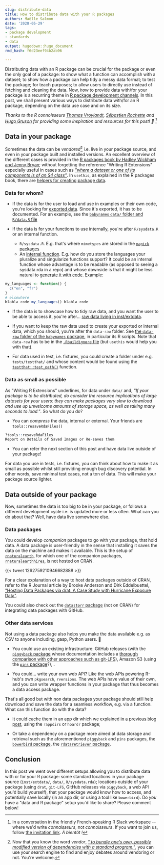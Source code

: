 ```yaml
---
slug: distribute-data
title: How to distribute data with your R packages
authors: Maëlle Salmon
date: '2020-05-29'
tags:
- package development
- standards
- data
output: hugodown::hugo_document
rmd_hash: f6d23eef94b2ab96

---
```





Distributing data with an R package can be crucial for the package or even the only goal of a package:
to show what a function can accomplish with a dataset; to show how a package can help tidy a messy data format; to test the package; for teach purposes; to allow users to directly use instead of fetching and cleaning the data.
Now, _how_ to provide data with/for your package is a recurring theme in [R package development channels](/2019/04/11/r-package-devel/).
In this post, we shall present various ways to distribute data with/for an R package, depending on the data use case and on its size.

_Thanks to the R connoisseurs [Thomas Vroylandt](https://tvroylandt.netlify.app/), [Sébastien Rochette](https://statnmap.com/) and [Hugo Gruson](https://www.normalesup.org/~hgruson/) for providing some inspiration and resources for this post! :pray: [^grrr]_

## Data in your package

Sometimes the data can be *vendored*[^vendor] i.e. live in your package source, and even in your package built and installed versions.
An excellent overview of the different cases is provided in the [R packages book by Hadley Wickham and Jenny Bryan](https://r-pkgs.org/data.html); without forgetting the reference "Writing R Extensions" especially useful in cases such as [_"where a dataset or one of its components is of an S4 class"_](https://cran.r-project.org/doc/manuals/r-release/R-exts.html#Data-in-packages).
In `usethis`, as explained in the R packages book, there are [helpers for creating package data](https://usethis.r-lib.org/reference/use_data.html).

### Data for whom?

* If the data is for the user to load and use in examples or their own code, you're looking for [exported data](https://r-pkgs.org/data.html#data-data).
Since it's exported, it has to be documented. 
For an example, see the [`babynames` `data/` folder and `R/data.R` file](https://github.com/hadley/babynames/)

* If the data is for your functions to use internally, you're after `R/sysdata.R` or an internal function.

    * `R/sysdata.R`. E.g. that's where `mimetypes` are stored in the [`magick` packages](https://github.com/ropensci/magick/blob/c116b2b8505f491db72a139b61cd543b7a2ce873/tools/mimetypes.R)
    * An [internal function](/2019/12/12/internal-functions/). E.g. how do you store the languages your pluralize and singularize functions support? It could be an internal function whose advantage is to be readable (as opposed to seeing a sysdata.rda in a repo) and whose downside is that it might be less natural to [generate it with code](/2020/02/10/code-generation/). Example:

```r
my_languages <- function() {
  c("en", "fr")
}
# elsewhere
blabla code my_languages() blabla code
```

* If the data is to showcase how to tidy raw data, and you want the user to be able to access it, you're after... [raw data living in inst/extdata](https://r-pkgs.org/data.html#data-extdata).

* If you want to keep the raw data used to create your exported or internal data, which you should, you're after the `data-raw` folder.
See [the `data-raw` folder of the `babynames` package](https://github.com/hadley/babynames/tree/master/data-raw), in particular its R scripts.
Note that `data-raw` has to be in the [`.Rbuildignore` file](/2020/05/20/rbuildignore/) (but `usethis` would help you with that).

* For data used in test, i.e. fixtures, you could create a folder under e.g. `tests/testthat/` and whose content would be found using the [`testthat::test_path()`](https://testthat.r-lib.org/reference/test_path.html) function.

### Data as small as possible

As "Writing R Extensions" underlines, for data under `data/` and, _"If your package is to be distributed, do consider the resource implications of large datasets for your users: they can make packages very slow to download and use up unwelcome amounts of storage space, as well as taking many seconds to load."_.
So what do you do?

* You can _compress_ the data, internal or external. Your friends are `tools::resaveRdaFiles()`

```r 
?tools::resaveRdaFiles
Report on Details of Saved Images or Re-saves them
```

* You can refer the next section of this post and have data live outside of your package!

For data you use in tests, i.e. fixtures, you can think about how to make it as small as possible whilst still providing enough bug discovery potential.
In other words, save minimal test cases, not a ton of data.
This will make your package source lighter.

## Data outside of your package

Now, sometimes the data is too big to be in your package, or follows a different development cycle i.e. is updated more or less often.
What can you do about that?
Well, have data live somewhere else.

### Data packages

You could develop _companion_ packages to go with your package, that hold data.
A data package is user-friendly in the sense that installing it saves the data on the machine and makes it available.
This is the setup of [`rnaturalearth`](https://github.com/ropensci/rnaturalearth), for which one of the companion packages, [`rnaturalearthhires`](https://github.com/ropensci/rnaturalearthhires), is not hosted on CRAN.


{{< tweet 1262759210946682888 >}}

For a clear explanation of a way to host data packages outside of CRAN, refer to the R Journal article by Brooke Anderson and Dirk Eddelbuettel, ["Hosting Data Packages via drat: A Case Study with Hurricane Exposure Data"](https://journal.r-project.org/archive/2017/RJ-2017-026/index.html).

You could also check out the [`datastorr` package](https://docs.ropensci.org/datastorr/) (not on CRAN) for integrating data packages with GitHub.

### Other data services

Not using a data package also helps you make the data available e.g. as CSV to anyone including, gasp, Python users. :snake:

* You could use an existing infrastructure: GitHub releases (with the [`piggyback` package](https://docs.ropensci.org/piggyback/) whose documentation includes a [thorough comparison with other approaches such as git-LFS](https://docs.ropensci.org/piggyback/articles/alternatives.html)), Amazon S3 (using the [`pins` package](http://pins.rstudio.com/)?), .

* You could... write your own web API? Like the web APIs powering R-hub's own `pkgsearch`, `rversions`. The web APIs have value of their own, and you can write wrapper functions in your package that thus becomes a data access package.

That's all good but with non data packages your package should still help download and save the data for a seamless workflow, e.g. via a function.
What can this function do with the data?

* It could cache them in an app dir which we explained [in a previous blog post](/2020/03/12/user-preferences/), using the `rappdirs` or `hoardr` package;

* Or take a dependency on a package more aimed at data storage and retrieval such as the aforementioned `piggyback` and `pins` packages, the [`bowerbird` package](https://docs.ropensci.org/bowerbird/), the [`rdataretriever` package](https://docs.ropensci.org/rdataretriever/).

## Conclusion

In this post we went over different setups allowing you to distribute data with or for your R package: some standard locations in your package source (`inst/extdata/`, `data/`, `R/sysdata.rda`); locations outside of your package (using `drat`, `git-LFS`, GitHub releases via `piggyback`, a web API you'd build yourself), that your package would know how to access, and potentially save locally (in an app dir, or using a tool like `bowerbird`).
Do _you_ have a "data and R package" setup you'd like to share?
Please comment below!

[^grrr]: In a conversation in the friendly French-speaking R Slack workspace -- where we'd write _connaisseurs_, not _connoisseurs_. If you want to join us, follow [the invitation link](https://github.com/frrrenchies/frrrenchies#cat-chat-et-discussions-instantan%C3%A9es-cat). _À bientôt !_
[^vendor]: Now that you know the word *vendor*, [_" to bundle one's own, possibly modified version of dependencies with a standard program."_](https://www.wordhippo.com/what-is/the-verb-for/vendor.html), you can use your search engine to find and enjoy debates around vendoring or not. You're welcome.
